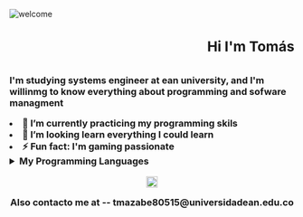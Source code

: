 
![welcome](https://user-images.githubusercontent.com/114431022/192411270-bb314227-35be-41e7-a5d1-45d1844f47f3.gif)

### **<h2 align='right'> Hi I'm Tomás** <h2>
I'm studying systems engineer at ean university, and I'm willinmg to know everything about programming and sofware managment
  <li>🌱 I’m currently practicing my programming skils
  <li>👯 I’m looking learn everything I could learn</li>
  <li>⚡ Fun fact: I'm gaming passionate
  </ul>
  
  <details>
<summary><b>My Programming Languages</b></summary>
  <h2 align='center'> Not at the moment, but soon will be added here</h2>
   </p>
</details>
  
<p align='center'>
  <a href="https://twitter.com/tomazabel_27"  target="_blank"><img align="center" src="https://cdn.icon-icons.com/icons2/836/PNG/512/Twitter_icon-icons.com_66803.png" alt="Tomás Twitter" height="20" width="20"/></a>

<p align='center'> Also contacto me at -- tmazabe80515@universidadean.edu.co
